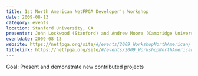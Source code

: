 ```yaml
---
title: 1st North American NetFPGA Developer's Workshop
date: 2009-08-13
category: events
location: Stanford University, CA
presenter: John Lockwood (Stanford) and Andrew Moore (Cambridge University)
eventdate: 2009-08-13
website: https://netfpga.org/site/#/events/2009_WorkshopNorthAmerican/
titlelink: https://netfpga.org/site/#/events/2009_WorkshopNorthAmerican/
---
```


Goal: Present and demonstrate new contributed projects

